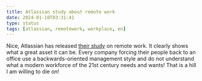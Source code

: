 ```yaml
---
title: Atlassian study about remote work
date: 2024-01-18T03:31:41
type: status
tags: [atlassian, remotework, workplace, en]
---
```


Nice, Atlassian has released [their study](https://www.atlassian.com/blog/distributed-work/distributed-work-report) on remote work. It clearly shows what a great asset it can be. Every company forcing their people back to an office use a backwards-oriented management style and do not understand what a modern workforce of the 21st century needs and wants! That is a hill I am willing to die on!
